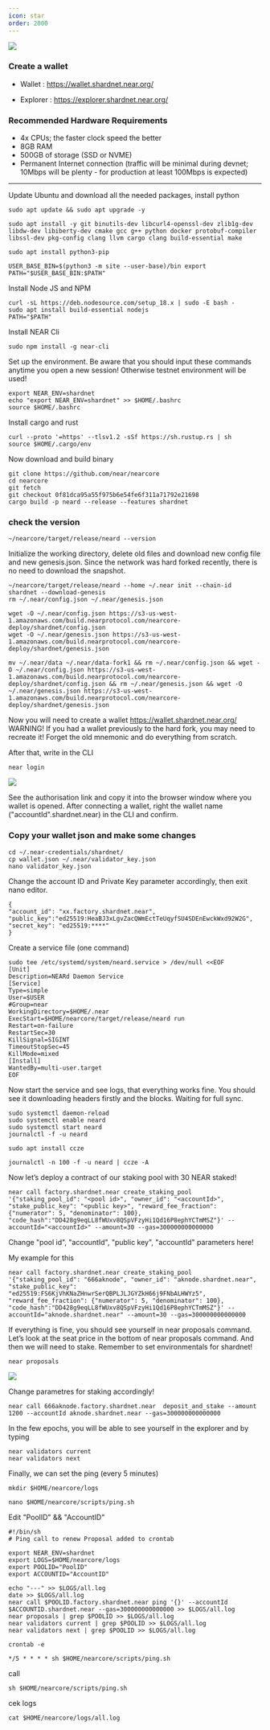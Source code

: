 ```yaml
---
icon: star
order: 2000
---
```

![](/static/image3.png)

### Create a wallet
- Wallet : https://wallet.shardnet.near.org/

- Explorer : https://explorer.shardnet.near.org/


### Recommended Hardware Requirements 
 - 4x CPUs; the faster clock speed the better
 - 8GB RAM
 - 500GB of storage (SSD or NVME)
 - Permanent Internet connection (traffic will be minimal during devnet; 10Mbps will be plenty - for production at least 100Mbps is expected)
 ---

Update Ubuntu and download all the needed packages, install python

```
sudo apt update && sudo apt upgrade -y

sudo apt install -y git binutils-dev libcurl4-openssl-dev zlib1g-dev libdw-dev libiberty-dev cmake gcc g++ python docker protobuf-compiler libssl-dev pkg-config clang llvm cargo clang build-essential make

sudo apt install python3-pip 

USER_BASE_BIN=$(python3 -m site --user-base)/bin export PATH="$USER_BASE_BIN:$PATH"
```

Install Node JS and NPM
```
curl -sL https://deb.nodesource.com/setup_18.x | sudo -E bash - 
sudo apt install build-essential nodejs 
PATH="$PATH"
```

Install NEAR Cli
```
sudo npm install -g near-cli
```

Set up the environment. Be aware that you should input these commands anytime you open a new session! Otherwise testnet environment will be used!
```
export NEAR_ENV=shardnet 
echo "export NEAR_ENV=shardnet" >> $HOME/.bashrc
source $HOME/.bashrc
```

Install cargo and rust
```
curl --proto '=https' --tlsv1.2 -sSf https://sh.rustup.rs | sh
source $HOME/.cargo/env
```

Now download and build binary
```
git clone https://github.com/near/nearcore 
cd nearcore 
git fetch 
git checkout 0f81dca95a55f975b6e54fe6f311a71792e21698
cargo build -p neard --release --features shardnet
```
### check the version
```
~/nearcore/target/release/neard --version
```

Initialize the working directory, delete old files and download new config file and new genesis.json. Since the network was hard forked recently, there is no need to download the snapshot.

```
~/nearcore/target/release/neard --home ~/.near init --chain-id shardnet --download-genesis 
rm ~/.near/config.json ~/.near/genesis.json
```
```
wget -O ~/.near/config.json https://s3-us-west-1.amazonaws.com/build.nearprotocol.com/nearcore-deploy/shardnet/config.json 
wget -O ~/.near/genesis.json https://s3-us-west-1.amazonaws.com/build.nearprotocol.com/nearcore-deploy/shardnet/genesis.json
```
```
mv ~/.near/data ~/.near/data-fork1 && rm ~/.near/config.json && wget -O ~/.near/config.json https://s3-us-west-1.amazonaws.com/build.nearprotocol.com/nearcore-deploy/shardnet/config.json && rm ~/.near/genesis.json && wget -O ~/.near/genesis.json https://s3-us-west-1.amazonaws.com/build.nearprotocol.com/nearcore-deploy/shardnet/genesis.json
```

Now you will need to create a wallet https://wallet.shardnet.near.org/
WARNING! If you had a wallet previously to the hard fork, you may need to recreate it! Forget the old mnemonic and do everything from scratch.

After that, write in the CLI
```
near login
```
![](/static/image1.png)

See the authorisation link and copy it into the browser window where you wallet is opened. After connecting a wallet, right the wallet name ("accountId".shardnet.near) in the CLI and confirm.

### Copy your wallet json and make some changes

```
cd ~/.near-credentials/shardnet/
cp wallet.json ~/.near/validator_key.json
nano validator_key.json
```
Change the account ID and Private Key parameter accordingly, then exit nano editor.
```
{ 
"account_id": "xx.factory.shardnet.near", 
"public_key":"ed25519:HeaBJ3xLgvZacQWmEctTeUqyfSU4SDEnEwckWxd92W2G", "secret_key": "ed25519:****" 
}
```

Create a service file (one command)
```
sudo tee /etc/systemd/system/neard.service > /dev/null <<EOF 
[Unit] 
Description=NEARd Daemon Service 
[Service] 
Type=simple 
User=$USER
#Group=near 
WorkingDirectory=$HOME/.near
ExecStart=$HOME/nearcore/target/release/neard run 
Restart=on-failure 
RestartSec=30 
KillSignal=SIGINT 
TimeoutStopSec=45 
KillMode=mixed 
[Install] 
WantedBy=multi-user.target 
EOF
```

Now start the service and see logs, that everything works fine. You should see it downloading headers firstly and the blocks. Waiting for full sync.

```
sudo systemctl daemon-reload 
sudo systemctl enable neard 
sudo systemctl start neard
journalctl -f -u neard
```

```
sudo apt install ccze

journalctl -n 100 -f -u neard | ccze -A
```

Now let’s deploy a contract of our staking pool with 30 NEAR staked!
```
near call factory.shardnet.near create_staking_pool '{"staking_pool_id": "<pool id>", "owner_id": "<accountId>", "stake_public_key": "<public key>", "reward_fee_fraction": {"numerator": 5, "denominator": 100}, "code_hash":"DD428g9eqLL8fWUxv8QSpVFzyHi1Qd16P8ephYCTmMSZ"}' --accountId="<accountId>" --amount=30 --gas=300000000000000
```

Change "pool id", "accountId", "public key", "accountId" parameters here!

My example for this

```
near call factory.shardnet.near create_staking_pool '{"staking_pool_id": "666aknode", "owner_id": "aknode.shardnet.near", "stake_public_key": "ed25519:FS6KjVhKNaZHnwrSerQBPLJLJGYZkH66j9FNbALHWYz5", "reward_fee_fraction": {"numerator": 5, "denominator": 100}, "code_hash":"DD428g9eqLL8fWUxv8QSpVFzyHi1Qd16P8ephYCTmMSZ"}' --accountId="aknode.shardnet.near" --amount=30 --gas=300000000000000
```

If everything is fine, you should see yourself in near proposals command. Let’s look at the seat price in the bottom of near proposals command. And then we will need to stake. Remember to set environmentals for shardnet!

```
near proposals
```
![](/static/image2.png)

Change parametres for staking accordingly!

```
near call 666aknode.factory.shardnet.near  deposit_and_stake --amount 1200 --accountId aknode.shardnet.near --gas=300000000000000
```

In the few epochs, you will be able to see yourself in the explorer and by typing

```
near validators current 
near validators next
```

Finally, we can set the ping (every 5 minutes)
```
mkdir $HOME/nearcore/logs
```
```
nano $HOME/nearcore/scripts/ping.sh
```
Edit "PoolID" && "AccountID"
```
#!/bin/sh
# Ping call to renew Proposal added to crontab

export NEAR_ENV=shardnet
export LOGS=$HOME/nearcore/logs
export POOLID="PoolID"
export ACCOUNTID="AccountID"

echo "---" >> $LOGS/all.log
date >> $LOGS/all.log
near call $POOLID.factory.shardnet.near ping '{}' --accountId $ACCOUNTID.shardnet.near --gas=300000000000000 >> $LOGS/all.log
near proposals | grep $POOLID >> $LOGS/all.log
near validators current | grep $POOLID >> $LOGS/all.log
near validators next | grep $POOLID >> $LOGS/all.log
```
```
crontab -e
```
```
*/5 * * * * sh $HOME/nearcore/scripts/ping.sh
```
call
```
sh $HOME/nearcore/scripts/ping.sh
```
cek logs
```
cat $HOME/nearcore/logs/all.log
```

